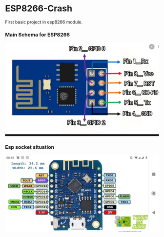 # ESP8266-Crash
First basic project in esp8266 module.

### Main Schema for ESP8266
![Alt text](https://github.com/burakkilincofficial/ESP8266-Crash/blob/dev/properties/esp.PNG?raw=true "main schenma")
### Esp socket situation
![Alt text](https://github.com/burakkilincofficial/ESP8266-Crash/blob/dev/properties/schema_esp32.jpeg?raw=true "socket inputs")
